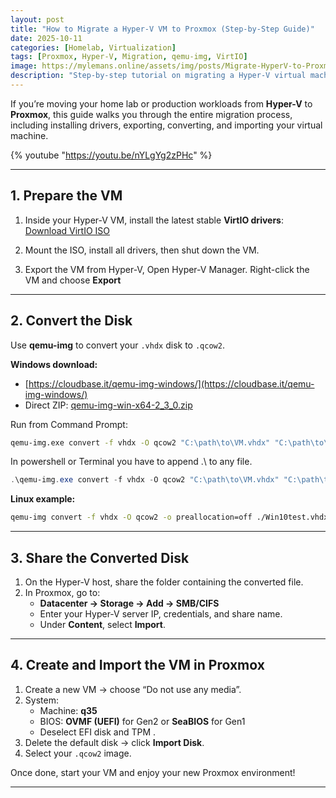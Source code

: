 ```yaml
---
layout: post
title: "How to Migrate a Hyper-V VM to Proxmox (Step-by-Step Guide)"
date: 2025-10-11
categories: [Homelab, Virtualization]
tags: [Proxmox, Hyper-V, Migration, qemu-img, VirtIO]
image: https://mylemans.online/assets/img/posts/Migrate-HyperV-to-Proxmox.png
description: "Step-by-step tutorial on migrating a Hyper-V virtual machine to Proxmox using qemu-img and VirtIO drivers."
---
```


If you’re moving your home lab or production workloads from **Hyper-V** to **Proxmox**, this guide walks you through the entire migration process, including installing drivers, exporting, converting, and importing your virtual machine.

{% youtube "https://youtu.be/nYLgYg2zPHc" %}

---

## 1. Prepare the VM

1. Inside your Hyper-V VM, install the latest stable **VirtIO drivers**:
   [Download VirtIO ISO](https://fedorapeople.org/groups/virt/virtio-win/direct-downloads/stable-virtio/virtio-win.iso)

2. Mount the ISO, install all drivers, then shut down the VM.

3. Export the VM from Hyper-V, Open Hyper-V Manager. Right-click the VM and choose **Export**


---

## 2. Convert the Disk

Use **qemu-img** to convert your `.vhdx` disk to `.qcow2`.

**Windows download:**
- [https://cloudbase.it/qemu-img-windows/](https://cloudbase.it/qemu-img-windows/)
- Direct ZIP: [qemu-img-win-x64-2_3_0.zip](https://cloudbase.it/downloads/qemu-img-win-x64-2_3_0.zip)

Run from Command Prompt:

```bash
qemu-img.exe convert -f vhdx -O qcow2 "C:\path\to\VM.vhdx" "C:\path\to\VM-converted.qcow2"
```

In powershell or Terminal you have to append .\ to any file.

```powershell
.\qemu-img.exe convert -f vhdx -O qcow2 "C:\path\to\VM.vhdx" "C:\path\to\VM-converted.qcow2"
```

**Linux example:**

```bash
qemu-img convert -f vhdx -O qcow2 -o preallocation=off ./Win10test.vhdx /var/lib/vz/images/101/Win10-converted.qcow2
```

---

## 3. Share the Converted Disk

1. On the Hyper-V host, share the folder containing the converted file.
2. In Proxmox, go to:
   - **Datacenter → Storage → Add → SMB/CIFS**
   - Enter your Hyper-V server IP, credentials, and share name.
   - Under **Content**, select **Import**.

---

## 4. Create and Import the VM in Proxmox

1. Create a new VM → choose “Do not use any media”.
2. System:
   - Machine: **q35**
   - BIOS: **OVMF (UEFI)** for Gen2 or **SeaBIOS** for Gen1
   - Deselect EFI disk and TPM .
3. Delete the default disk → click **Import Disk**.
4. Select your `.qcow2` image.

Once done, start your VM and enjoy your new Proxmox environment!

---
